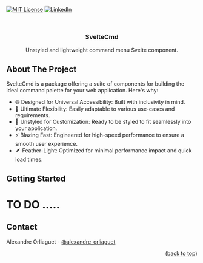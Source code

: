<!-- Improved compatibility of back to top link: See: https://github.com/othneildrew/Best-README-Template/pull/73 -->
<a name="readme-top"></a>
<!--
*** Thanks for checking out the Best-README-Template. If you have a suggestion
*** that would make this better, please fork the repo and create a pull request
*** or simply open an issue with the tag "enhancement".
*** Don't forget to give the project a star!
*** Thanks again! Now go create something AMAZING! :D
-->



<!-- PROJECT SHIELDS -->
<!--
*** I'm using markdown "reference style" links for readability.
*** Reference links are enclosed in brackets [ ] instead of parentheses ( ).
*** See the bottom of this document for the declaration of the reference variables
*** for contributors-url, forks-url, etc. This is an optional, concise syntax you may use.
*** https://www.markdownguide.org/basic-syntax/#reference-style-links
-->

[![MIT License][license-shield]][license-url]
[![LinkedIn][linkedin-shield]][linkedin-url]



<!-- PROJECT LOGO -->
<br />
<div align="center">
<h3 align="center">SvelteCmd</h3>

  <p align="center">
Unstyled and lightweight command menu Svelte component.
<br>
  </p>
</div>

<!-- ABOUT THE PROJECT -->
## About The Project
SvelteCmd is a package offering a suite of components for building the ideal command palette for your web application.
Here's why:
* 🌐 Designed for Universal Accessibility: Built with inclusivity in mind.
* 🎯 Ultimate Flexibility: Easily adaptable to various use-cases and requirements.
* 🎨 Unstyled for Customization: Ready to be styled to fit seamlessly into your application.
* ⚡️ Blazing Fast: Engineered for high-speed performance to ensure a smooth user experience.
* 🪶 Feather-Light: Optimized for minimal performance impact and quick load times.


<!-- GETTING STARTED -->
## Getting Started

<h1> TO DO .....</h1>

<!-- CONTACT -->
## Contact

Alexandre Orliaguet - [@alexandre_orliaguet](https://linkedin.com/in/alexandre-orliaguet)


<p align="right">(<a href="#readme-top">back to top</a>)</p>




<!-- MARKDOWN LINKS & IMAGES -->
<!-- https://www.markdownguide.org/basic-syntax/#reference-style-links -->
[license-shield]: https://img.shields.io/github/license/othneildrew/Best-README-Template.svg?style=for-the-badge
[license-url]: https://github.com/othneildrew/Best-README-Template/blob/master/LICENSE.txt
[linkedin-shield]: https://img.shields.io/badge/-LinkedIn-black.svg?style=for-the-badge&logo=linkedin&colorB=555
[linkedin-url]: https://linkedin.com/in/alexandre-orliaguet
[product-screenshot]: https://github.com/AlexandreOrlg/Iasterisk/blob/master/d%C3%A9mo.gif?raw=true

[Svelte.dev]: https://img.shields.io/badge/Svelte-4A4A55?style=for-the-badge&logo=svelte&logoColor=FF3E00
[Svelte-url]: https://svelte.dev/
[Electron.org]: https://img.shields.io/badge/Electron-4A4A55?style=for-the-badge&logo=electron&logoColor=white
[Electron-url]: htpps://electron.org
[Openai.com]: https://img.shields.io/badge/OpenAI-4A4A55?style=for-the-badge&logo=openai
[Openai-url]: https://openai.com
